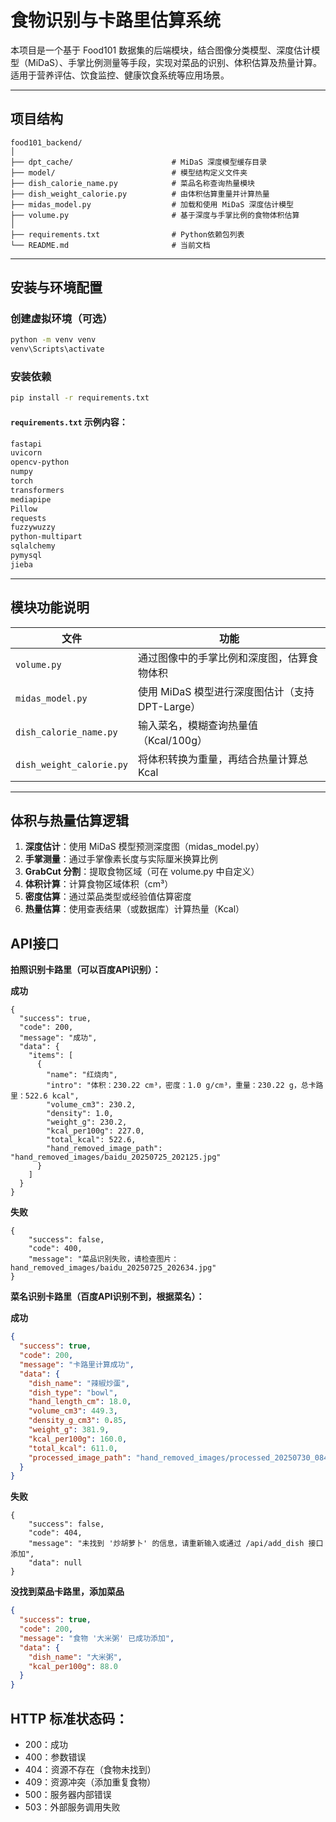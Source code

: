 
# 食物识别与卡路里估算系统

本项目是一个基于 Food101 数据集的后端模块，结合图像分类模型、深度估计模型（MiDaS）、手掌比例测量等手段，实现对菜品的识别、体积估算及热量计算。适用于营养评估、饮食监控、健康饮食系统等应用场景。

---

##  项目结构

```
food101_backend/
│
├── dpt_cache/                      # MiDaS 深度模型缓存目录
├── model/                          # 模型结构定义文件夹
├── dish_calorie_name.py            # 菜品名称查询热量模块
├── dish_weight_calorie.py          # 由体积估算重量并计算热量
├── midas_model.py                  # 加载和使用 MiDaS 深度估计模型
├── volume.py                       # 基于深度与手掌比例的食物体积估算
│
├── requirements.txt                # Python依赖包列表
└── README.md                       # 当前文档
```

---

##  安装与环境配置

###  创建虚拟环境（可选）

```bash
python -m venv venv
venv\Scripts\activate
```

###  安装依赖

```bash
pip install -r requirements.txt
```

#### `requirements.txt` 示例内容：

```txt
fastapi
uvicorn
opencv-python
numpy
torch
transformers
mediapipe
Pillow
requests
fuzzywuzzy
python-multipart
sqlalchemy
pymysql
jieba
```

---

## 模块功能说明

| 文件 | 功能 |
|------|------|
| `volume.py` | 通过图像中的手掌比例和深度图，估算食物体积 |
| `midas_model.py` | 使用 MiDaS 模型进行深度图估计（支持 DPT-Large） |
| `dish_calorie_name.py` | 输入菜名，模糊查询热量值（Kcal/100g） |
| `dish_weight_calorie.py` | 将体积转换为重量，再结合热量计算总 Kcal |



---

## 体积与热量估算逻辑

1. **深度估计**：使用 MiDaS 模型预测深度图（midas_model.py）
2. **手掌测量**：通过手掌像素长度与实际厘米换算比例
3. **GrabCut 分割**：提取食物区域（可在 volume.py 中自定义）
4. **体积计算**：计算食物区域体积（cm³）
5. **密度估算**：通过菜品类型或经验值估算密度
6. **热量估算**：使用查表结果（或数据库）计算热量（Kcal）

## API接口

**拍照识别卡路里（可以百度API识别）：**

**成功**

```
{
  "success": true,
  "code": 200,
  "message": "成功",
  "data": {
    "items": [
      {
        "name": "红烧肉",
        "intro": "体积：230.22 cm³，密度：1.0 g/cm³，重量：230.22 g，总卡路里：522.6 kcal",
        "volume_cm3": 230.2,
        "density": 1.0,
        "weight_g": 230.2,
        "kcal_per100g": 227.0,
        "total_kcal": 522.6,
        "hand_removed_image_path": "hand_removed_images/baidu_20250725_202125.jpg"
      }
    ]
  }
}
```

**失败**

```
{
    "success": false,
    "code": 400,
    "message": "菜品识别失败，请检查图片：hand_removed_images/baidu_20250725_202634.jpg"
}
```

**菜名识别卡路里（百度API识别不到，根据菜名）：**

**成功**

```json
{
  "success": true,
  "code": 200,
  "message": "卡路里计算成功",
  "data": {
    "dish_name": "辣椒炒蛋",
    "dish_type": "bowl",
    "hand_length_cm": 18.0,
    "volume_cm3": 449.3,
    "density_g_cm3": 0.85,
    "weight_g": 381.9,
    "kcal_per100g": 160.0,
    "total_kcal": 611.0,
    "processed_image_path": "hand_removed_images/processed_20250730_084349.jpg"
  }
}
```

**失败**

```
{
    "success": false,
    "code": 404,
    "message": "未找到 '炒胡萝卜' 的信息，请重新输入或通过 /api/add_dish 接口添加",
    "data": null
}
```

**没找到菜品卡路里，添加菜品**

```json
{
  "success": true,
  "code": 200,
  "message": "食物 '大米粥' 已成功添加",
  "data": {
    "dish_name": "大米粥",
    "kcal_per100g": 88.0
  }
}
```

##  HTTP 标准状态码：

- 200：成功
- 400：参数错误
- 404：资源不存在（食物未找到）
- 409：资源冲突（添加重复食物）
- 500：服务器内部错误
- 503：外部服务调用失败
